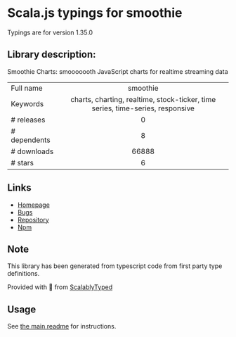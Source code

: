 
# Scala.js typings for smoothie

Typings are for version 1.35.0

## Library description:
Smoothie Charts: smooooooth JavaScript charts for realtime streaming data

|                    |                 |
| ------------------ | :-------------: |
| Full name          | smoothie |
| Keywords           | charts, charting, realtime, stock-ticker, time series, time-series, responsive |
| # releases         | 0 |
| # dependents       | 8 |
| # downloads        | 66888 |
| # stars            | 6 |

## Links
- [Homepage](https://github.com/joewalnes/smoothie#readme)
- [Bugs](https://github.com/joewalnes/smoothie/issues)
- [Repository](https://github.com/joewalnes/smoothie)
- [Npm](https://www.npmjs.com/package/smoothie)
    


## Note
This library has been generated from typescript code from first party type definitions.

Provided with :purple_heart: from [ScalablyTyped](https://github.com/oyvindberg/ScalablyTyped)

## Usage
See [the main readme](../../readme.md) for instructions.


